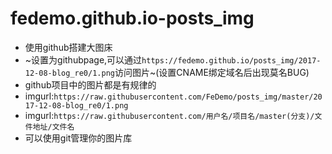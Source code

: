 # fedemo.github.io-posts_img

- 使用github搭建大图床
- ~设置为githubpage,可以通过`https://fedemo.github.io/posts_img/2017-12-08-blog_re0/1.png`访问图片~(设置CNAME绑定域名后出现莫名BUG)
- github项目中的图片都是有规律的
- imgurl:`https://raw.githubusercontent.com/FeDemo/posts_img/master/2017-12-08-blog_re0/1.png`
- imgurl:`https://raw.githubusercontent.com/用户名/项目名/master(分支)/文件地址/文件名`
- 可以使用git管理你的图片库
